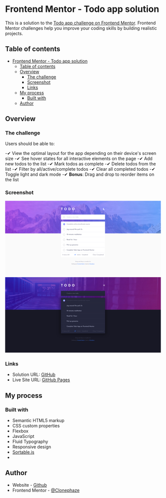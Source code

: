 # Frontend Mentor - Todo app solution

This is a solution to the [Todo app challenge on Frontend Mentor](https://www.frontendmentor.io/challenges/todo-app-Su1_KokOW). Frontend Mentor challenges help you improve your coding skills by building realistic projects. 

## Table of contents

- [Frontend Mentor - Todo app solution](#frontend-mentor---todo-app-solution)
  - [Table of contents](#table-of-contents)
  - [Overview](#overview)
    - [The challenge](#the-challenge)
    - [Screenshot](#screenshot)
    - [Links](#links)
  - [My process](#my-process)
    - [Built with](#built-with)
  - [Author](#author)

## Overview

### The challenge

Users should be able to:

-✔ View the optimal layout for the app depending on their device's screen size
-✔ See hover states for all interactive elements on the page
-✔ Add new todos to the list
-✔ Mark todos as complete
-✔ Delete todos from the list
-✔ Filter by all/active/complete todos
-✔ Clear all completed todos
-✔ Toggle light and dark mode
-✔ **Bonus**: Drag and drop to reorder items on the list

### Screenshot

![](ChallengeScreenshot.png)
![](ChallengeScreenshotDark.png)
### Links

- Solution URL: [GitHub](https://github.com/Clonephaze/todo-app-main)
- Live Site URL: [GitHub Pages](https://clonephaze.github.io/todo-app-main/)

## My process

### Built with

- Semantic HTML5 markup
- CSS custom properties
- Flexbox
- JavaScript
- Fluid Typography
- Responsive design
- [Sortable.js](https://github.com/SortableJS/Sortable)
- 
## Author

- Website - [Github](https://github.com/Clonephaze)
- Frontend Mentor - [@Clonephaze](https://www.frontendmentor.io/profile/Clonephaze)